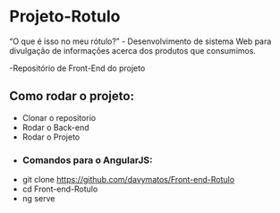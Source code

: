 # Projeto-Rotulo
“O que é isso no meu rótulo?” - Desenvolvimento de sistema Web para divulgação de informações acerca dos produtos que consumimos.

-Repositório de Front-End do projeto

## Como rodar o projeto:
- Clonar o repositorio
- Rodar o Back-end
- Rodar o Projeto
- ### Comandos para o AngularJS:
- git clone https://github.com/davymatos/Front-end-Rotulo
- cd Front-end-Rotulo
- ng serve
